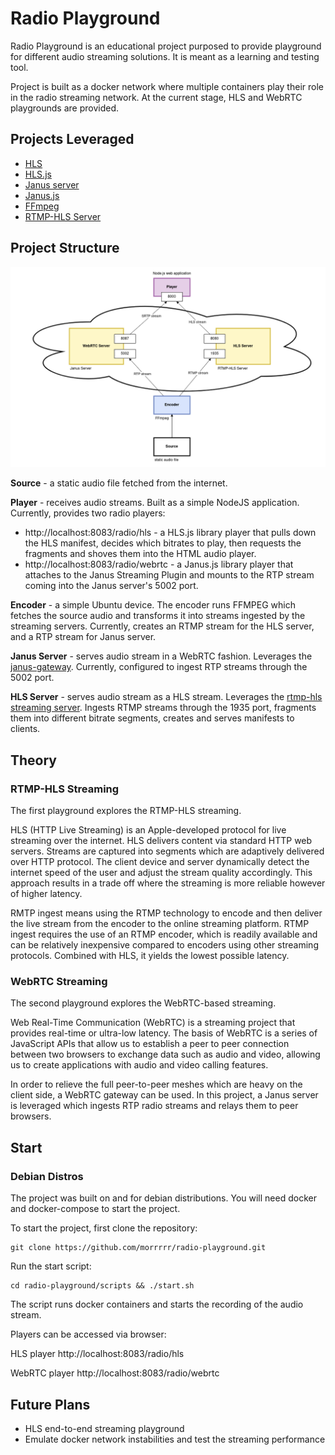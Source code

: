 # Radio Playground

Radio Playground is an educational project purposed to provide playground for different audio streaming solutions. It is meant as a learning and testing tool.

Project is built as a docker network where multiple containers play their role in the radio streaming network. At the current stage, HLS and WebRTC playgrounds are provided.

## Projects Leveraged

* [HLS](https://developer.apple.com/streaming/)
* [HLS.js](https://github.com/video-dev/hls.js)
* [Janus server](https://janus.conf.meetecho.com/)
* [Janus.js](https://cdn.jsdelivr.net/npm/janus-gateway@0.2.3/)
* [FFmpeg](https://ffmpeg.org/ffmpeg-all.html)
* [RTMP-HLS Server](https://github.com/TareqAlqutami/rtmp-hls-server])

## Project Structure

![diagram](diagram.png)

**Source** - a static audio file fetched from the internet.

**Player** - receives audio streams. Built as a simple NodeJS application. Currently, provides two radio players:

* http://localhost:8083/radio/hls - a HLS.js library player that pulls down the HLS manifest, decides which bitrates to play, then requests the fragments and shoves them into the HTML audio player.
* http://localhost:8083/radio/webrtc - a Janus.js library player that attaches to the Janus Streaming Plugin and mounts to the RTP stream coming into the Janus server's 5002 port. 

**Encoder** - a simple Ubuntu device. The encoder runs FFMPEG which fetches the source audio and transforms it into streams ingested by the streaming servers. Currently, creates an RTMP stream for the HLS server, and a RTP stream for Janus server. 

**Janus Server** - serves audio stream in a WebRTC fashion. Leverages the [janus-gateway](https://github.com/meetecho/janus-gateway). Currently, configured to ingest RTP streams through the 5002 port. 

**HLS Server** - serves audio stream as a HLS stream. Leverages the [rtmp-hls streaming server](https://hub.docker.com/r/alqutami/rtmp-hls). Ingests RTMP streams through the 1935 port, fragments them into different bitrate segments, creates and serves manifests to clients.

## Theory
### RTMP-HLS Streaming
The first playground explores the RTMP-HLS streaming. 

HLS (HTTP Live Streaming) is an Apple-developed protocol for live streaming over the internet. HLS delivers content via standard HTTP web servers. Streams are captured into segments which are adaptively delivered over HTTP protocol. The client device and server dynamically detect the internet speed of the user and adjust the stream quality accordingly. This approach results in a trade off where the streaming is more reliable however of higher latency. 

RMTP ingest means using the RTMP technology to encode and then deliver the live stream from the encoder to the online streaming platform. RTMP ingest requires the use of an RTMP encoder, which is readily available and can be relatively inexpensive compared to encoders using other streaming protocols. Combined with HLS, it yields the lowest possible latency.

### WebRTC Streaming
The second playground explores the WebRTC-based streaming.

Web Real-Time Communication (WebRTC) is a streaming project that provides real-time or ultra-low latency. The basis of WebRTC is a series of JavaScript APIs that allow us to establish a peer to peer connection between two browsers to exchange data such as audio and video, allowing us to create applications with audio and video calling features.

In order to relieve the full peer-to-peer meshes which are heavy on the client side, a WebRTC gateway can be used. In this project, a Janus server is leveraged which ingests RTP radio streams and relays them to peer browsers. 

## Start
### Debian Distros

The project was built on and for debian distributions. You will need docker and docker-compose to start the project.

To start the project, first clone the repository:

    git clone https://github.com/morrrrr/radio-playground.git

Run the start script:

    cd radio-playground/scripts && ./start.sh

The script runs docker containers and starts the recording of the audio stream.

Players can be accessed via browser:

HLS player
    http://localhost:8083/radio/hls

WebRTC player
    http://localhost:8083/radio/webrtc

## Future Plans

* HLS end-to-end streaming playground
* Emulate docker network instabilities and test the streaming performance 



